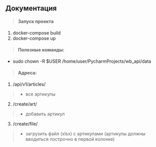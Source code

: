 ## Документация


> #### Запуск проекта
1. docker-compose build
2. docker-compose up

> #### Полезные команды:
* sudo chown -R $USER /home/user/PycharmProjects/wb_api/data

> #### Адреса:

1. /api/v1/articles/
> * все артикулы
2. /create/art/
> * добавить артикул
3. /create/file/
> * загрузить файл (xlsx) с артикулами (артикулы должны вводиться построчно в первой колонке)

